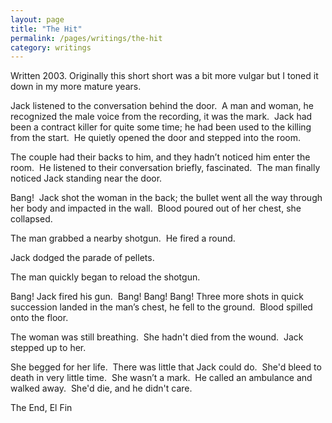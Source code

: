```yaml
---
layout: page
title: "The Hit"
permalink: /pages/writings/the-hit
category: writings
---
```

<!-- wp:paragraph {"textColor":"very-dark-gray","backgroundColor":"very-light-gray","fontSize":"small"} -->
<p class="has-text-color has-background has-small-font-size has-very-dark-gray-color has-very-light-gray-background-color">Written 2003. Originally this short short was a bit more vulgar but I toned it down in my more mature years.</p>
<!-- /wp:paragraph -->

<!-- wp:paragraph -->
<p>Jack listened to the conversation behind the door.  A man and woman, he recognized the male voice from the recording, it was the mark.  Jack had been a contract killer for quite some time; he had been used to the killing from the start.  He quietly opened the door and stepped into the room.  </p>
<!-- /wp:paragraph -->

<!-- wp:paragraph -->
<p>The
couple had their backs to him, and they hadn’t noticed him enter the room.&nbsp; He listened to their conversation briefly,
fascinated.&nbsp; The man finally noticed Jack
standing near the door.</p>
<!-- /wp:paragraph -->

<!-- wp:paragraph -->
<p>Bang!  Jack shot the woman in the back; the bullet went all the way through her body and impacted in the wall.  Blood poured out of her chest, she collapsed.</p>
<!-- /wp:paragraph -->

<!-- wp:paragraph -->
<p>The man grabbed a nearby shotgun.  He fired a round.</p>
<!-- /wp:paragraph -->

<!-- wp:paragraph -->
<p>Jack dodged the parade of pellets.</p>
<!-- /wp:paragraph -->

<!-- wp:paragraph -->
<p>The man quickly began to reload the shotgun.</p>
<!-- /wp:paragraph -->

<!-- wp:paragraph -->
<p>Bang! Jack fired his gun.  Bang! Bang! Bang! Three more shots in quick succession landed in the man’s chest, he fell to the ground.  Blood spilled onto the floor.</p>
<!-- /wp:paragraph -->

<!-- wp:paragraph -->
<p>The woman was still breathing.  She hadn't died from the wound.  Jack stepped up to her.</p>
<!-- /wp:paragraph -->

<!-- wp:paragraph -->
<p>She begged for her life.  There was little that Jack could do.  She'd bleed to death in very little time.  She wasn’t a mark.  He called an ambulance and walked away.  She'd die, and he didn't care.</p>
<!-- /wp:paragraph -->

<!-- wp:paragraph -->
<p>The End, El Fin</p>
<!-- /wp:paragraph -->

